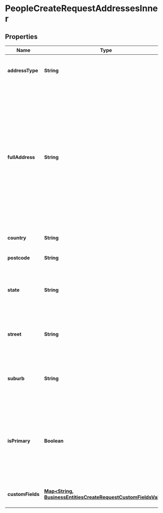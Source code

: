 

# PeopleCreateRequestAddressesInner


## Properties

| Name | Type | Description | Notes |
|------------ | ------------- | ------------- | -------------|
|**addressType** | **String** | Enum: &#x60;Home&#x60;, &#x60;Postal&#x60;. The type of address. |  |
|**fullAddress** | **String** | The full readable address, minus the postcode and country.  This value will be resolved against Google maps api and will populate the state, suburb and street if a match is found.  You can override these results if you also pass the corresponding fields you wish to set. |  [optional] |
|**country** | **String** | The country the address is in. |  |
|**postcode** | **String** | The postcode of the address. |  [optional] |
|**state** | **String** | The state the address is in. This field is required if the fullAddress field is not provided. |  [optional] |
|**street** | **String** | The street the address is on. This field is required if the fullAddress field is not provided. |  [optional] |
|**suburb** | **String** | The suburb the address is in. This field is required if the fullAddress field is not provided. |  [optional] |
|**isPrimary** | **Boolean** | Denotes whether this address is the primary. By default, the first address in the array                will be set as the primary if all addresses are set with isPrimary: false. |  [optional] |
|**customFields** | [**Map&lt;String, BusinessEntitiesCreateRequestCustomFieldsValue&gt;**](BusinessEntitiesCreateRequestCustomFieldsValue.md) | The custom field values for this address |  [optional] |




